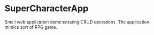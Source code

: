 # SuperCharacterApp
Small web application demonstrating CRUD operations. The application mimics sort of RPG game.
